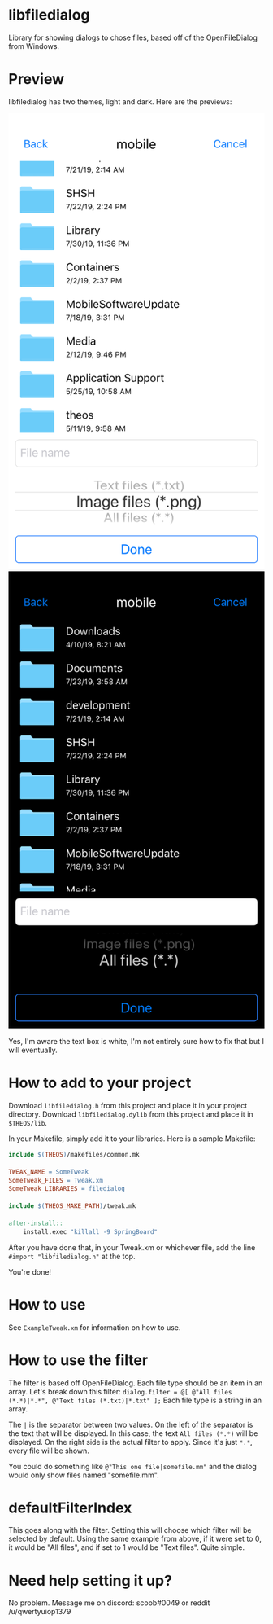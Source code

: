 # libfiledialog

Library for showing dialogs to chose files, based off of the OpenFileDialog from Windows.

# Preview

libfiledialog has two themes, light and dark. Here are the previews:

![Light theme](https://raw.githubusercontent.com/qwertyuiop1379/libfiledialog/master/Assets/light.png) ![Dark theme](https://raw.githubusercontent.com/qwertyuiop1379/libfiledialog/master/Assets/dark.png)

Yes, I'm aware the text box is white, I'm not entirely sure how to fix that but I will eventually.

# How to add to your project

Download `libfiledialog.h` from this project and place it in your project directory.
Download `libfiledialog.dylib` from this project and place it in `$THEOS/lib`.

In your Makefile, simply add it to your libraries. Here is a sample Makefile:

```makefile
include $(THEOS)/makefiles/common.mk

TWEAK_NAME = SomeTweak
SomeTweak_FILES = Tweak.xm
SomeTweak_LIBRARIES = filedialog

include $(THEOS_MAKE_PATH)/tweak.mk

after-install::
    install.exec "killall -9 SpringBoard"
```
      
After you have done that, in your Tweak.xm or whichever file, add the line `#import "libfiledialog.h"` at the top.

You're done!

# How to use

See `ExampleTweak.xm` for information on how to use.

# How to use the filter

The filter is based off OpenFileDialog. Each file type should be an item in an array. Let's break down this filter:
`dialog.filter = @[ @"All files (*.*)|*.*", @"Text files (*.txt)|*.txt" ];`
Each file type is a string in an array.

The `|` is the separator between two values. On the left of the separator is the text that will be displayed. In this case, the text `All files (*.*)` will be displayed. On the right side is the actual filter to apply. Since it's just `*.*`, every file will be shown.

You could do something like `@"This one file|somefile.mm"` and the dialog would only show files named "somefile.mm".

# defaultFilterIndex

This goes along with the filter. Setting this will choose which filter will be selected by default. Using the same example from above, if it were set to 0, it would be "All files", and if set to 1 would be "Text files". Quite simple.

# Need help setting it up?

No problem. Message me on discord: scoob#0049 or reddit /u/qwertyuiop1379
